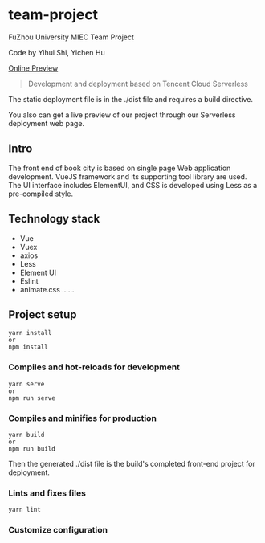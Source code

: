 # team-project

FuZhou University MIEC Team Project

Code by Yihui Shi, Yichen Hu

[Online Preview](http://team.yihuiblog.top/#/login)
> Development and deployment based on Tencent Cloud Serverless

The static deployment file is in the ./dist file and requires a build directive.

You also can get a live preview of our project through our Serverless deployment web page.

##  Intro

The front end of book city is based on single page Web application development. VueJS framework and its supporting tool library are used. The UI interface includes ElementUI, and CSS is developed using Less as a pre-compiled style.

## Technology stack
- Vue
- Vuex
- axios
- Less
- Element UI
- Eslint
- animate.css
......

## Project setup

```
yarn install
or
npm install
```

### Compiles and hot-reloads for development

```
yarn serve
or
npm run serve
```

### Compiles and minifies for production

```
yarn build
or
npm run build
```

Then the generated ./dist file is the build's completed front-end project for deployment.

### Lints and fixes files

```
yarn lint
```

### Customize configuration

